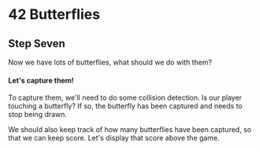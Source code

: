 # 42 Butterflies #
## Step Seven ##

Now we have lots of butterflies, what should we do with them?

#### Let's capture them! ####

To capture them, we'll need to do some collision detection.
Is our player touching a butterfly?
If so, the butterfly has been captured and needs to stop being drawn.

We should also keep track of how many butterflies have been captured, so that we can keep score.
Let's display that score above the game.